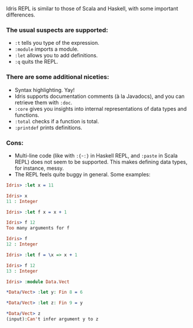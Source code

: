 Idris REPL is similar to those of Scala and Haskell, with some important differences.

### The usual suspects are supported:

- `:t` tells you type of the expression.
- `:module` imports a module.
- `:let` allows you to add definitions.
- `:q` quits the REPL.

### There are some additional niceties:

- Syntax highlighting. Yay!
- Idris supports documentation comments (à la Javadocs), and you can retrieve them with `:doc`.
- `:core` gives you insights into internal representations of data types and functions.
- `:total` checks if a function is total.
- `:printdef` prints definitions.

### Cons:

- Multi-line code (like with `:{`-`:}` in Haskell REPL, and `:paste` in Scala REPL) does not seem to be supported. This makes defining data types, for instance, messy.
- The REPL feels quite buggy in general. Some examples:

```idris
Idris> :let x = 11

Idris> x
11 : Integer

Idris> :let f x = x + 1

Idris> f 12
Too many arguments for f

Idris> f
12 : Integer

Idris> :let f = \x => x + 1

Idris> f 12
13 : Integer

Idris> :module Data.Vect

*Data/Vect> :let y: Fin 8 = 6

*Data/Vect> :let z: Fin 9 = y

*Data/Vect> z
(input):Can't infer argument y to z
```
